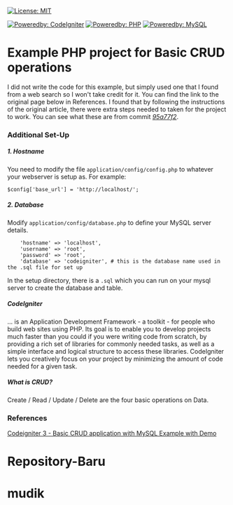 [![License: MIT](https://img.shields.io/badge/License-MIT-yellow.svg?style=plastic)](https://opensource.org/licenses/MIT)

[![Poweredby: CodeIgniter](https://img.shields.io/badge/CodeIgniter-v3.1.10-lightgrey.svg?style=plastic&logo=codeigniter&logoColor=white&labelColor=orange)](https://codeigniter.com/) [![Poweredby: PHP](https://img.shields.io/badge/php-%3E=5.6-lightgrey.svg?style=plastic&logo=php&logoColor=white&labelColor=8892BF)](http://www.php.net/) [![Poweredby: MySQL](https://img.shields.io/badge/MySQL-%3E=5.7-lightgrey.svg?style=plastic&logo=mysql&logoColor=white&labelColor=0074a3)](https://www.mysql.com)

# Example PHP project for Basic CRUD operations
I did not write the code for this example, but simply used one that I found from a web search so I won't take credit for it. You can find the link to the original page below in References. I found that by following the instructions of the original article, there were extra steps needed to taken for the project to work. You can see what these are from commit [*95a77f2*](https://github.com/t12ung/ci3_crud_example/commit/95a77f228868434322757720c38c8545211886df).

### Additional Set-Up
##### 1. Hostname
You need to modify the file `application/config/config.php` to whatever your webserver is setup as. For example:

`$config['base_url'] = 'http://localhost/';`

##### 2. Database
Modify `application/config/database.php` to define your MySQL server details.

```
    'hostname' => 'localhost',
    'username' => 'root',
    'password' => 'root',
    'database' => 'codeigniter', # this is the database name used in the .sql file for set up
```

In the setup directory, there is a `.sql` which you can run on your mysql server to create the database and table.

##### CodeIgniter
... is an Application Development Framework - a toolkit - for people who build web sites using PHP. Its goal is to enable you to develop projects much faster than you could if you were writing code from scratch, by providing a rich set of libraries for commonly needed tasks, as well as a simple interface and logical structure to access these libraries. CodeIgniter lets you creatively focus on your project by minimizing the amount of code needed for a given task.

##### What is CRUD?
Create / Read / Update / Delete are the four basic operations on Data.

### References
<a href="https://itsolutionstuff.com/post/codeigniter-3-basic-crud-application-with-mysql-example-with-demoexample.html" target="_blank">Codeigniter 3 - Basic CRUD application with MySQL Example with Demo</a>

# Repository-Baru
# mudik
